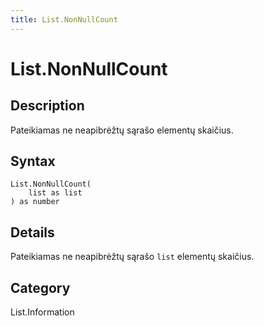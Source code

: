 ```yaml
---
title: List.NonNullCount
---
```


# List.NonNullCount


## Description

Pateikiamas ne neapibrėžtų sąrašo elementų skaičius.


## Syntax

```powerquery
List.NonNullCount(
    list as list
) as number
```


## Details

Pateikiamas ne neapibrėžtų sąrašo <code>list</code> elementų skaičius.



## Category
List.Information
